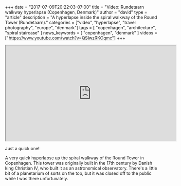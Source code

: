 +++
date = "2017-07-09T20:22:03-07:00"
title = "Video: Rundetaarn walkway hyperlapse (Copenhagen, Denmark)"
author = "david"
type = "article"
description = "A hyperlapse inside the spiral walkway of the Round Tower (Rundetaarn)."
categories = ["video", "hyperlapse", "travel photography", "europe", "denmark"]
tags = [ "copenhagen", "architecture", "spiral staircase" ]
news_keywords = [ "copenhagen", "denmark" ]
videos = ["https://www.youtube.com/watch?v=QSIwzRKOqmc"]
+++

<div itemscope itemType="https://schema.org/VideoObject">
<meta itemprop="name" content="Rundetaarn walkway hyperlapse" />
<meta itemprop="description" content="A hyperlapse inside the spiral walkway of the Round Tower (Rundetaarn)." />
<meta itemprop="uploadDate" content="2017-07-09" />
<iframe width="560" height="315" src="https://www.youtube.com/embed/QSIwzRKOqmc" allowfullscreen class="center"></iframe>
</div>

Just a quick one!

A very quick hyperlapse up the spiral walkway of the Round Tower in Copenhagen.  This tower was originally built in the 17th century by Danish king Christian IV, who built it as an astronomical observatory.  There's a little bit of a planetarium of sorts on the top, but it was closed off to the public while I was there unfortunately.